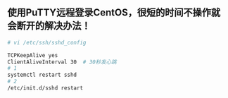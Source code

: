 ## 使用PuTTY远程登录CentOS，很短的时间不操作就会断开的解决办法！

```sh
# vi /etc/ssh/sshd_config

TCPKeepAlive yes
ClientAliveInterval 30  # 30秒发心跳
# 1
systemctl restart sshd
# 2
/etc/init.d/sshd restart
```